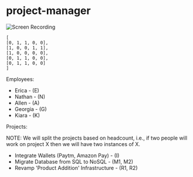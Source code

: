 # project-manager

![Screen Recording](https://github.com/anshulrao/project-manager/blob/main/extras/screen%20capture.gif)
```
[
[0, 1, 1, 0, 0], 
[1, 0, 0, 1, 1], 
[1, 0, 0, 0, 0], 
[0, 1, 1, 0, 0], 
[0, 1, 1, 0, 0]
]
```

Employees:

- Erica - (E)
- Nathan - (N)
- Allen - (A)
- Georgia - (G)
- Kiara - (K)

Projects:

NOTE: We will split the projects based on headcount, i.e., if two people
will work on project X then we will have two instances of X.

- Integrate Wallets (Paytm, Amazon Pay) - (I)
- Migrate Database from SQL to NoSQL - (M1, M2)
- Revamp 'Product Addition' Infrastructure - (R1, R2)
